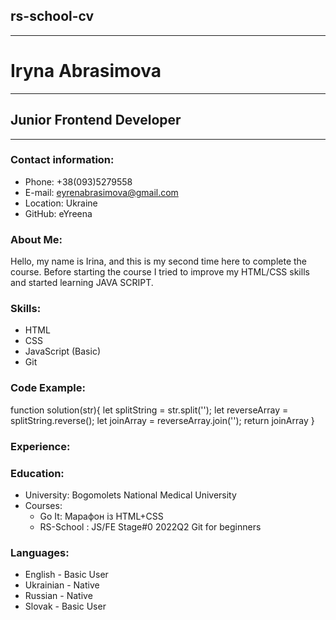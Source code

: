 ## rs-school-cv

---

# Iryna Abrasimova

---

## Junior Frontend Developer

---

### Contact information:

-   Phone: +38(093)5279558
-   E-mail: eyrenabrasimova@gmail.com
-   Location: Ukraine
-   GitHub: eYreena

### About Me:

Hello, my name is Irina, and this is my second time here to complete the course. Before starting the course I tried to improve my HTML/CSS skills and started learning JAVA SCRIPT.

### Skills:

-   HTML
-   CSS
-   JavaScript (Basic)
-   Git

### Code Example:

function solution(str){
let splitString = str.split('');
let reverseArray = splitString.reverse();
let joinArray = reverseArray.join('');
return joinArray
}

### Experience:

### Education:

-   University: Bogomolets National Medical University
-   Courses:
    -   Go It: Марафон із HTML+CSS
    -   RS-School : JS/FE Stage#0 2022Q2 Git for beginners

### Languages:

-   English - Basic User
-   Ukrainian - Native
-   Russian - Native
-   Slovak - Basic User
